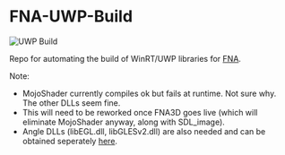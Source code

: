 # FNA-UWP-Build

![UWP Build](https://github.com/clarvalon/FNA-UWP-Build/workflows/UWP%20Build/badge.svg)

Repo for automating the build of WinRT/UWP libraries for [FNA](https://fna-xna.github.io/).

Note:

* MojoShader currently compiles ok but fails at runtime.  Not sure why.  The other DLLs seem fine.
* This will need to be reworked once FNA3D goes live (which will eliminate MojoShader anyway, along with SDL_image).
* Angle DLLs (libEGL.dll, libGLESv2.dll) are also needed and can be obtained seperately [here](https://github.com/cybik/angle-bootstraps/actions?query=workflow%3A%22Matrixed+UWP+Build%22).
